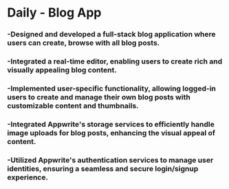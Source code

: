 # Daily - Blog App

<h3>-Designed and developed a full-stack blog application where users can create, browse with all blog
posts.</h3>

<h3>-Integrated a real-time editor, enabling users to create rich and visually appealing blog content.</h3>

<h3>-Implemented user-specific functionality, allowing logged-in users to create and manage their own blog posts with customizable content and thumbnails.</h3>

<h3>-Integrated Appwrite's storage services to efficiently handle image uploads for blog posts, enhancing the visual appeal of content.</h3>

<h3>-Utilized Appwrite's authentication services to manage user identities, ensuring a seamless and secure login/signup experience.</h3>
